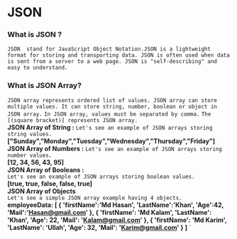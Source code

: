 # JSON
### What is JSON ?
`JSON  stand for JavaScript Object Notation.JSON is a lightweight format for storing and transporting data. JSON is often used when data is sent from a server to a web page. JSON is "self-describing" and easy to understand.`
### What is JSON Array?
`JSON array represents ordered list of values. JSON array can store multiple values. It can store string, number, boolean or object in JSON array.`
`In JSON array, values must be separated by comma.`
`The [(square bracket)] represents JSON array.`</br>
**JSON Array of String :**
`Let's see an example of JSON arrays storing string values.`
**["Sunday","Monday","Tuesday","Wednesday","Thursday","Friday"]**</br>
**JSON Array of Numbers :**</b>
`Let's see an example of JSON arrays storing number values.`</br>
**[12, 34, 56, 43, 95]**</br>
**JSON Array of Booleans :**</br>
`Let's see an example of JSON arrays storing boolean values.`</br>
**[true, true, false, false, true]**</br>
**JSON Array of Objects**</br>
`Let's see a simple JSON array example having 4 objects.`</br>
   **employeeData: [
            {
                    'firstName':'Md Hasan',
                    'LastName':'Khan',
                    'Age':42,
                    'Mail':'Hasan@gmail.com'
            },
            {
                'firstName': 'Md Kalam',
                'LastName': 'Khan',
                'Age': 22,
                'Mail': 'Kalam@gmail.com'
            },
            {
                    'firstName': 'Md Karim',
                    'LastName': 'Ullah',
                    'Age': 32,
                    'Mail': 'Karim@gmail.com'
            }
            ]**
`

